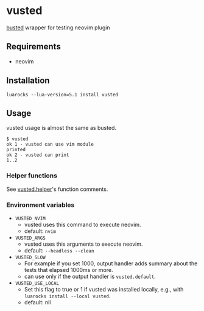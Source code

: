 # vusted

[busted](https://github.com/lunarmodules/busted) wrapper for testing neovim plugin

## Requirements
- neovim

## Installation

```
luarocks --lua-version=5.1 install vusted
```

## Usage

vusted usage is almost the same as busted.

```console
$ vusted
ok 1 - vusted can use vim module
printed
ok 2 - vusted can print
1..2
```

### Helper functions

See [vusted.helper](https://github.com/notomo/vusted/blob/master/lua/vusted/helper.lua)'s function comments.

### Environment variables

- `VUSTED_NVIM`
    - vusted uses this command to execute neovim.
    - default: `nvim`
- `VUSTED_ARGS`
    - vusted uses this arguments to execute neovim.
    - default: `--headless --clean`
- `VUSTED_SLOW`
    - For example if you set 1000, output handler adds summary about the tests that elapsed 1000ms or more.
    - can use only if the output handler is `vusted.default`.
- `VUSTED_USE_LOCAL`
    - Set this flag to true or 1 if vusted was installed locally, e.g., with `luarocks install --local vusted`.
    - default: nil
